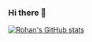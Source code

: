 ### Hi there 👋

[![Rohan's GitHub stats](https://github-readme-stats.vercel.app/api?username=RohanPoojary1107&count_private=true&show_icons=true&include_all_commits=true&theme=algolia&hide=issues)](https://github.com/anuraghazra/github-readme-stats)


<!--
**RohanPoojary1107/RohanPoojary1107** is a ✨ _special_ ✨ repository because its `README.md` (this file) appears on your GitHub profile.

Here are some ideas to get you started:

- 🔭 I’m currently working on ...
- 🌱 I’m currently learning ...
- 👯 I’m looking to collaborate on ...
- 🤔 I’m looking for help with ...
- 💬 Ask me about ...
- 📫 How to reach me: ...
- 😄 Pronouns: ...
- ⚡ Fun fact: ...
-->
